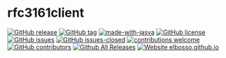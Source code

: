 # rfc3161client


<!---
[![start with why](https://img.shields.io/badge/start%20with-why%3F-brightgreen.svg?style=flat)](http://www.ted.com/talks/simon_sinek_how_great_leaders_inspire_action)
--->
[![GitHub release](https://img.shields.io/github/release/elbosso/rfc3161client/all.svg?maxAge=1)](https://GitHub.com/elbosso/rfc3161client/releases/)
[![GitHub tag](https://img.shields.io/github/tag/elbosso/rfc3161client.svg)](https://GitHub.com/elbosso/rfc3161client/tags/)
[![made-with-jasva](https://img.shields.io/badge/Made%20with-Java-9cf)](https://www.java.com)
[![GitHub license](https://img.shields.io/github/license/elbosso/rfc3161client.svg)](https://github.com/elbosso/rfc3161client/blob/master/LICENSE)
[![GitHub issues](https://img.shields.io/github/issues/elbosso/rfc3161client.svg)](https://GitHub.com/elbosso/rfc3161client/issues/)
[![GitHub issues-closed](https://img.shields.io/github/issues-closed/elbosso/rfc3161client.svg)](https://GitHub.com/elbosso/rfc3161client/issues?q=is%3Aissue+is%3Aclosed)
[![contributions welcome](https://img.shields.io/badge/contributions-welcome-brightgreen.svg?style=flat)](https://github.com/elbosso/rfc3161client/issues)
[![GitHub contributors](https://img.shields.io/github/contributors/elbosso/rfc3161client.svg)](https://GitHub.com/elbosso/rfc3161client/graphs/contributors/)
[![Github All Releases](https://img.shields.io/github/downloads/elbosso/rfc3161client/total.svg)](https://github.com/elbosso/rfc3161client)
[![Website elbosso.github.io](https://img.shields.io/website-up-down-green-red/https/elbosso.github.io.svg)](https://elbosso.github.io/)
